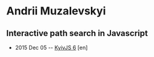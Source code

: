 # Andrii Muzalevskyi

## Interactive path search in Javascript
- 2015 Dec 05 -- [KyivJS 6](https://www.youtube.com/watch?v=cbN09nPT9hQ) [en]   
